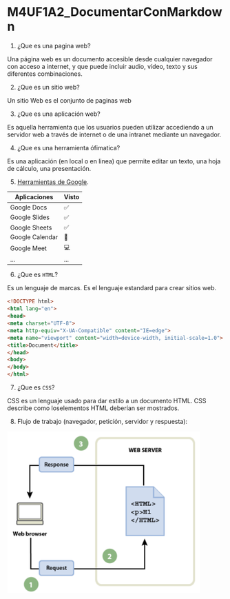 # M4UF1A2_DocumentarConMarkdown

1. ¿Que es una pagina web?
  
  Una página web es un documento accesible desde cualquier navegador con acceso a internet, y que puede incluir audio, vídeo, texto y sus diferentes combinaciones.

2. ¿Que es un sitio web?
  
  Un sitio Web es el conjunto de paginas web

3. ¿Que es una aplicación web?
  
  Es aquella herramienta que los usuarios pueden utilizar accediendo a un servidor web a través de internet o de una intranet mediante un navegador.

4. ¿Que es una herramienta ófimatica?
  
  Es una aplicación (en local o en linea) que permite editar un texto, una hoja de cálculo, una presentación.

5. [Herramientas de Google](https://www.google.com/intl/es-419/chrome/browser-tools/ "Enlace").

| Aplicaciones | Visto |
| ------------ | ----- |
| Google Docs | ✅ |
| Google Slides | ✅ |
| Google Sheets | ✅ |
| Google Calendar | 📅 |
| Google Meet | 💻 |
| ... | ... |

6. ¿Que es ``HTML``?
  
  Es un lenguaje de marcas. Es el lenguaje estandard para crear sitios web.

```html
<!DOCTYPE html>
<html lang="en">
<head>
<meta charset="UTF-8">
<meta http-equiv="X-UA-Compatible" content="IE=edge">
<meta name="viewport" content="width=device-width, initial-scale=1.0">
<title>Document</title>
</head>
<body>
</body>
</html>
```

7. ¿Que es ``CSS``?
  
  CSS es un lenguaje usado para dar estilo a un documento HTML. CSS describe como loselementos HTML deberían ser mostrados.

8. Flujo de trabajo (navegador, petición, servidor y respuesta):

![Flujo de trabajo](https://github.com/RaulChanez/M4UF1A2_DocumentarConMarkdown/blob/main/ImagenFlujo.png)





